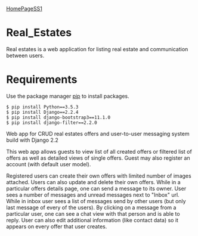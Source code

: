 [HomePageSS1](/ss1.png)

# Real_Estates

Real estates is a web application for listing real estate and communication between users.

# Requirements

Use the package manager [pip](https://pip.pypa.io/en/stable/) to install packages.
```
$ pip install Python==3.5.3
$ pip install Django==2.2.4
$ pip install django-bootstrap3==11.1.0
$ pip install django-filter==2.2.0
```

Web app for CRUD real estates offers and user-to-user messaging system build with Django 2.2

This web app allows guests to view list of all created offers or filtered list of offers as well as detailed views of single offers.
Guest may also register an account (with default user model).

Registered users can create their own offers with limited number of images attached. Users can also update and delete their own offers. 
While in a particular offers details page, one can send a message to its owner. 
User sees a number of messages and unread messages next to "Inbox" url. While in inbox user sees a list of messages send by other users
(but only last message of every of the users). By clicking on a message from a particular user, one can see a chat view with that person
and is able to reply.
User can also edit additional information (like contact data) so it appears on every offer that user creates.

